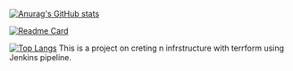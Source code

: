 [![Anurag's GitHub stats](https://github-readme-stats.vercel.app/api?username=Apurva14A)](https://github.com/anuraghazra/github-readme-stats)

[![Readme Card](https://github-readme-stats.vercel.app/api/pin/?username=Apurva14A&repo=Apurva14A)](https://github.com/anuraghazra/github-readme-stats)

[![Top Langs](https://github-readme-stats.vercel.app/api/top-langs/?username=Apurva14A&hide_progress=false)](https://github.com/anuraghazra/github-readme-stats)
This is a project on creting n infrstructure with terrform using Jenkins pipeline.  
